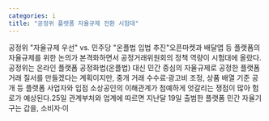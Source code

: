 ```yaml
---
categories: i
title: "공정위 플랫폼 자율규제 전환 시험대"
---
```

공정위 "자율규제 우선" vs. 민주당 "온플법 입법 추진"오픈마켓과 배달앱 등 플랫폼의 자율규제를 위한 논의가 본격화하면서 공정거래위원회의 정책 역량이 시험대에 올랐다.공정위는 온라인 플랫폼 공정화법(온플법) 대신 민간 중심의 자율규제로 공정한 플랫폼 거래 질서를 만들겠다는 계획이지만, 중개 거래 수수료·광고비 조정, 상품 배열 기준 공개 등 플랫폼 사업자와 입점 소상공인의 이해관계가 첨예하게 엇갈리는 쟁점이 많아 험로가 예상된다.25일 관계부처와 업계에 따르면 지난달 19일 출범한 플랫폼 민간 자율기구는 갑을, 소비자·이